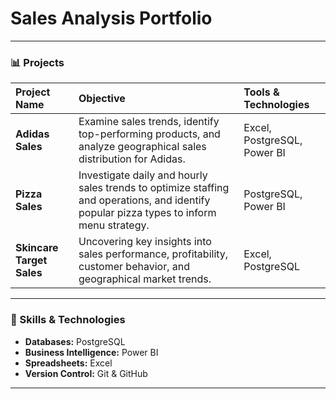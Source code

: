 # Sales Analysis Portfolio

---

### 📊 Projects

| Project Name | Objective | Tools & Technologies |
| :--- | :--- | :--- |
| **Adidas Sales** | Examine sales trends, identify top-performing products, and analyze geographical sales distribution for Adidas. | Excel, PostgreSQL, Power BI |
| **Pizza Sales** | Investigate daily and hourly sales trends to optimize staffing and operations, and identify popular pizza types to inform menu strategy. | PostgreSQL, Power BI |
| **Skincare Target Sales** | Uncovering key insights into sales performance, profitability, customer behavior, and geographical market trends. | Excel, PostgreSQL |

---

### 🔧 Skills & Technologies

-   **Databases:** PostgreSQL
-   **Business Intelligence:** Power BI
-   **Spreadsheets:** Excel
-   **Version Control:** Git & GitHub

---
